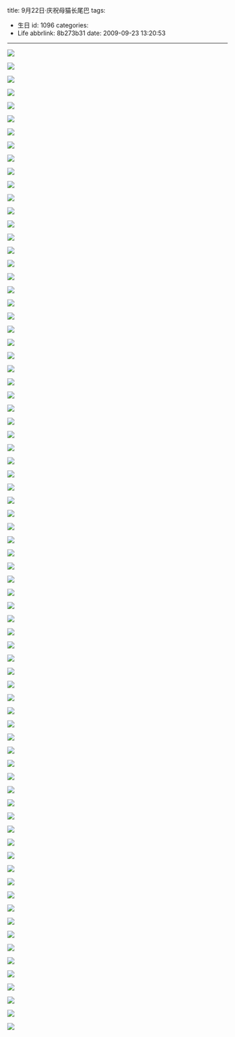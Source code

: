 title: 9月22日·庆祝母猫长尾巴
tags:
  - 生日
id: 1096
categories:
  - Life
abbrlink: 8b273b31
date: 2009-09-23 13:20:53
---

![](/images/2009/09/23_20090923_11828.jpg)

![](/images/2009/09/23_20090923_11829.jpg)

![](/images/2009/09/23_20090923_11830.jpg)

![](/images/2009/09/23_20090923_11831.jpg)

![](/images/2009/09/23_20090923_11832.jpg)

![](/images/2009/09/23_20090923_11833.jpg)

![](/images/2009/09/23_20090923_11834.jpg)

![](/images/2009/09/23_20090923_11835.jpg)

![](/images/2009/09/23_20090923_11836.jpg)

![](/images/2009/09/23_20090923_11837.jpg)

![](/images/2009/09/23_20090923_11838.jpg)

![](/images/2009/09/23_20090923_11839.jpg)

![](/images/2009/09/23_20090923_11840.jpg)

![](/images/2009/09/23_20090923_11841.jpg)

![](/images/2009/09/23_20090923_11842.jpg)

![](/images/2009/09/23_20090923_11843.jpg)

![](/images/2009/09/23_20090923_11844.jpg)

![](/images/2009/09/23_20090923_11845.jpg)

![](/images/2009/09/23_20090923_11846.jpg)

![](/images/2009/09/23_20090923_11847.jpg)

![](/images/2009/09/23_20090923_11848.jpg)

![](/images/2009/09/23_20090923_11849.jpg)

![](/images/2009/09/23_20090923_11850.jpg)

![](/images/2009/09/23_20090923_11851.jpg)

![](/images/2009/09/23_20090923_11852.jpg)

![](/images/2009/09/23_20090923_11853.jpg)

![](/images/2009/09/23_20090923_11854.jpg)

![](/images/2009/09/23_20090923_11855.jpg)

![](/images/2009/09/23_20090923_11856.jpg)

![](/images/2009/09/23_20090923_11857.jpg)

![](/images/2009/09/23_20090923_11858.jpg)

![](/images/2009/09/23_20090923_11859.jpg)

![](/images/2009/09/23_20090923_11860.jpg)

![](/images/2009/09/23_20090923_11861.jpg)

![](/images/2009/09/23_20090923_11862.jpg)

![](/images/2009/09/23_20090923_11863.jpg)

![](/images/2009/09/23_20090923_11864.jpg)

![](/images/2009/09/23_20090923_11865.jpg)

![](/images/2009/09/23_20090923_11866.jpg)

![](/images/2009/09/23_20090923_11867.jpg)

![](/images/2009/09/23_20090923_11868.jpg)

![](/images/2009/09/23_20090923_11869.jpg)

![](/images/2009/09/23_20090923_11870.jpg)

![](/images/2009/09/23_20090923_11871.jpg)

![](/images/2009/09/23_20090923_11872.jpg)

![](/images/2009/09/23_20090923_11873.jpg)

![](/images/2009/09/23_20090923_11874.jpg)

![](/images/2009/09/23_20090923_11875.jpg)

![](/images/2009/09/23_20090923_11876.jpg)

![](/images/2009/09/23_20090923_11877.jpg)

![](/images/2009/09/23_20090923_11878.jpg)

![](/images/2009/09/23_20090923_11879.jpg)

![](/images/2009/09/23_20090923_11880.jpg)

![](/images/2009/09/23_20090923_11881.jpg)

![](/images/2009/09/23_20090923_11882.jpg)

![](/images/2009/09/23_20090923_11883.jpg)

![](/images/2009/09/23_20090923_11884.jpg)

![](/images/2009/09/23_20090923_11885.jpg)

![](/images/2009/09/23_20090923_11886.jpg)

![](/images/2009/09/23_20090923_11887.jpg)

![](/images/2009/09/23_20090923_11888.jpg)

![](/images/2009/09/23_20090923_11889.jpg)

![](/images/2009/09/23_20090923_11890.jpg)

![](/images/2009/09/23_20090923_11891.jpg)

![](/images/2009/09/23_20090923_11892.jpg)

![](/images/2009/09/23_20090923_11893.jpg)

![](/images/2009/09/23_20090923_11894.jpg)

![](/images/2009/09/23_20090923_11895.jpg)

![](/images/2009/09/23_20090923_11896.jpg)

![](/images/2009/09/23_20090923_11897.jpg)

![](/images/2009/09/23_20090923_11898.jpg)

![](/images/2009/09/23_20090923_11899.jpg)

![](/images/2009/09/23_20090923_11900.jpg)

![](/images/2009/09/23_20090923_11901.jpg)

![](/images/2009/09/23_20090923_11902.jpg)